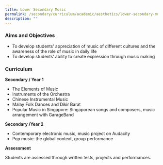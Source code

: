 ```yaml
---
title: Lower Secondary Music
permalink: /secondary/curriculum/academic/aesthetics/lower-secondary-music/
description: ""
---
```






### Aims and Objectives

*   To develop students’ appreciation of music of different cultures and the awareness of the role of music in daily life
*   To develop students’ ability to create expression through music making

  

### Curriculum

**Secondary / Year 1**

*   The Elements of Music
*   Instruments of the Orchestra
*   Chinese Instrumental Music 
*   Malay Folk Dances and Dikir Barat
*   Popular Music in Singapore: Singaporean songs and composers, music arrangement with GarageBand 

**Secondary /Year 2**

*   Contemporary electronic music, music project on Audacity
*   Pop music: the global context, group performance

  

**Assessment**

Students are assessed through written tests, projects and performances.